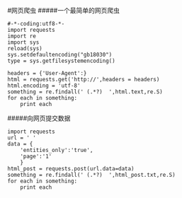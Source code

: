 #网页爬虫
#####一个最简单的网页爬虫
	
	#-*-coding:utf8-*-
	import requests
	import re
	import sys
	reload(sys)
	sys.setdefaultencoding("gb18030")
	type = sys.getfilesystemencoding()
	
	headers = {'User-Agent':}
	html = requests.get('http://',headers = headers)
	html.encoding = 'utf-8'
	something = re.findall(' (.*?)  ',html.text,re.S)
	for each in something:
		print each
	


#####向网页提交数据
	
	import requests
	url = ' '
	data = {
		'entities_only':'true',
		'page':'1'
		}
	html_post = requests.post(url.data=data)
	something = re.findall(' (.*?)  ',html_post.txt,re.S)
	for each in something:
		print each

